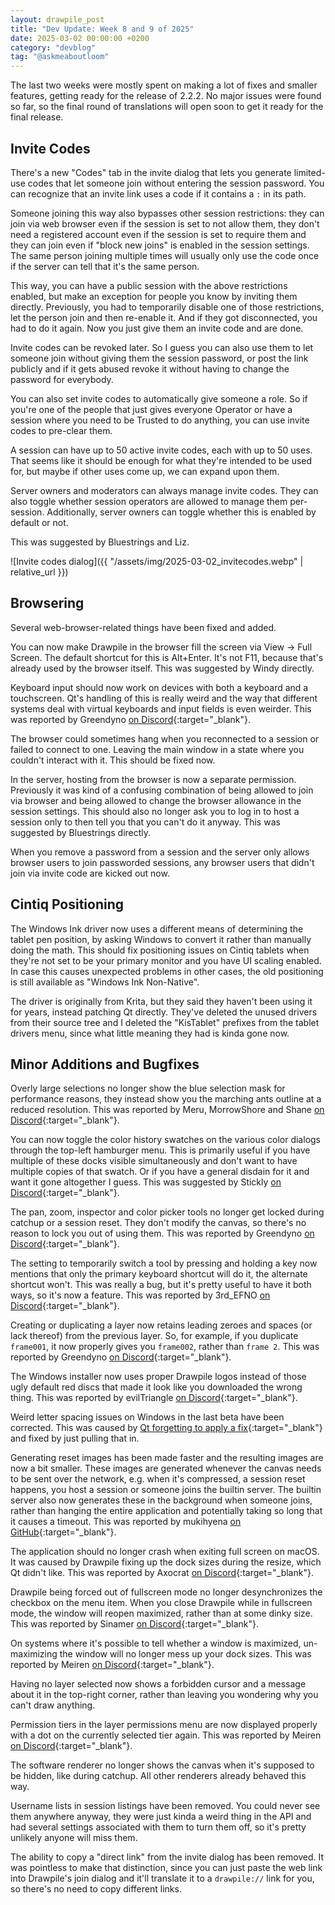 ```yaml
---
layout: drawpile_post
title: "Dev Update: Week 8 and 9 of 2025"
date: 2025-03-02 00:00:00 +0200
category: "devblog"
tag: "@askmeaboutloom"
---
```


The last two weeks were mostly spent on making a lot of fixes and smaller features, getting ready for the release of 2.2.2. No major issues were found so far, so the final round of translations will open soon to get it ready for the final release.

## Invite Codes

There's a new "Codes" tab in the invite dialog that lets you generate limited-use codes that let someone join without entering the session password. You can recognize that an invite link uses a code if it contains a `:` in its path.

Someone joining this way also bypasses other session restrictions: they can join via web browser even if the session is set to not allow them, they don't need a registered account even if the session is set to require them and they can join even if "block new joins" is enabled in the session settings. The same person joining multiple times will usually only use the code once if the server can tell that it's the same person.

This way, you can have a public session with the above restrictions enabled, but make an exception for people you know by inviting them directly. Previously, you had to temporarily disable one of those restrictions, let the person join and then re-enable it. And if they got disconnected, you had to do it again. Now you just give them an invite code and are done.

Invite codes can be revoked later. So I guess you can also use them to let someone join without giving them the session password, or post the link publicly and if it gets abused revoke it without having to change the password for everybody.

You can also set invite codes to automatically give someone a role. So if you're one of the people that just gives everyone Operator or have a session where you need to be Trusted to do anything, you can use invite codes to pre-clear them.

A session can have up to 50 active invite codes, each with up to 50 uses. That seems like it should be enough for what they're intended to be used for, but maybe if other uses come up, we can expand upon them.

Server owners and moderators can always manage invite codes. They can also toggle whether session operators are allowed to manage them per-session. Additionally, server owners can toggle whether this is enabled by default or not.

This was suggested by Bluestrings and Liz.

![Invite codes dialog]({{ "/assets/img/2025-03-02_invitecodes.webp" | relative_url }})

## Browsering

Several web-browser-related things have been fixed and added.

You can now make Drawpile in the browser fill the screen via View → Full Screen. The default shortcut for this is Alt+Enter. It's not F11, because that's already used by the browser itself. This was suggested by Windy directly.

Keyboard input should now work on devices with both a keyboard and a touchscreen. Qt's handling of this is really weird and the way that different systems deal with virtual keyboards and input fields is even weirder. This was reported by Greendyno [on Discord](https://drawpile.net/discord/){:target="_blank"}.

The browser could sometimes hang when you reconnected to a session or failed to connect to one. Leaving the main window in a state where you couldn't interact with it. This should be fixed now.

In the server, hosting from the browser is now a separate permission. Previously it was kind of a confusing combination of being allowed to join via browser and being allowed to change the browser allowance in the session settings. This should also no longer ask you to log in to host a session only to then tell you that you can't do it anyway. This was suggested by Bluestrings directly.

When you remove a password from a session and the server only allows browser users to join passworded sessions, any browser users that didn't join via invite code are kicked out now.

## Cintiq Positioning

The Windows Ink driver now uses a different means of determining the tablet pen position, by asking Windows to convert it rather than manually doing the math. This should fix positioning issues on Cintiq tablets when they're not set to be your primary monitor and you have UI scaling enabled. In case this causes unexpected problems in other cases, the old positioning is still available as "Windows Ink Non-Native".

The driver is originally from Krita, but they said they haven't been using it for years, instead patching Qt directly. They've deleted the unused drivers from their source tree and I deleted the "KisTablet" prefixes from the tablet drivers menu, since what little meaning they had is kinda gone now.

## Minor Additions and Bugfixes

Overly large selections no longer show the blue selection mask for performance reasons, they instead show you the marching ants outline at a reduced resolution. This was reported by Meru, MorrowShore and Shane [on Discord](https://drawpile.net/discord/){:target="_blank"}.

You can now toggle the color history swatches on the various color dialogs through the top-left hamburger menu. This is primarily useful if you have multiple of these docks visible simultaneously and don't want to have multiple copies of that swatch. Or if you have a general disdain for it and want it gone altogether I guess. This was suggested by Stickly [on Discord](https://drawpile.net/discord/){:target="_blank"}.

The pan, zoom, inspector and color picker tools no longer get locked during catchup or a session reset. They don't modify the canvas, so there's no reason to lock you out of using them. This was reported by Greendyno [on Discord](https://drawpile.net/discord/){:target="_blank"}.

The setting to temporarily switch a tool by pressing and holding a key now mentions that only the primary keyboard shortcut will do it, the alternate shortcut won't. This was really a bug, but it's pretty useful to have it both ways, so it's now a feature. This was reported by 3rd\_EFNO [on Discord](https://drawpile.net/discord/){:target="_blank"}.

Creating or duplicating a layer now retains leading zeroes and spaces (or lack thereof) from the previous layer. So, for example, if you duplicate `frame001`, it now properly gives you `frame002`, rather than `frame 2`. This was reported by Greendyno [on Discord](https://drawpile.net/discord/){:target="_blank"}.

The Windows installer now uses proper Drawpile logos instead of those ugly default red discs that made it look like you downloaded the wrong thing. This was reported by evilTriangle [on Discord](https://drawpile.net/discord/){:target="_blank"}.

Weird letter spacing issues on Windows in the last beta have been corrected. This was caused by [Qt forgetting to apply a fix](https://bugreports.qt.io/browse/QTBUG-120554?focusedId=767021&page=com.atlassian.jira.plugin.system.issuetabpanels%3Acomment-tabpanel#comment-767021){:target="_blank"} and fixed by just pulling that in.

Generating reset images has been made faster and the resulting images are now a bit smaller. These images are generated whenever the canvas needs to be sent over the network, e.g. when it's compressed, a session reset happens, you host a session or someone joins the builtin server. The builtin server also now generates these in the background when someone joins, rather than hanging the entire application and potentially taking so long that it causes a timeout. This was reported by mukihyena [on GitHub](https://github.com/drawpile/Drawpile/issues/1443){:target="_blank"}.

The application should no longer crash when exiting full screen on macOS. It was caused by Drawpile fixing up the dock sizes during the resize, which Qt didn't like. This was reported by Axocrat [on Discord](https://drawpile.net/discord/){:target="_blank"}.

Drawpile being forced out of fullscreen mode no longer desynchronizes the checkbox on the menu item. When you close Drawpile while in fullscreen mode, the window will reopen maximized, rather than at some dinky size. This was reported by Sinamer [on Discord](https://drawpile.net/discord/){:target="_blank"}.

On systems where it's possible to tell whether a window is maximized, un-maximizing the window will no longer mess up your dock sizes. This was reported by Meiren [on Discord](https://drawpile.net/discord/){:target="_blank"}.

Having no layer selected now shows a forbidden cursor and a message about it in the top-right corner, rather than leaving you wondering why you can't draw anything.

Permission tiers in the layer permissions menu are now displayed properly with a dot on the currently selected tier again. This was reported by Meiren [on Discord](https://drawpile.net/discord/){:target="_blank"}.

The software renderer no longer shows the canvas when it's supposed to be hidden, like during catchup. All other renderers already behaved this way.

Username lists in session listings have been removed. You could never see them anywhere anyway, they were just kinda a weird thing in the API and had several settings associated with them to turn them off, so it's pretty unlikely anyone will miss them.

The ability to copy a "direct link" from the invite dialog has been removed. It was pointless to make that distinction, since you can just paste the web link into Drawpile's join dialog and it'll translate it to a `drawpile://` link for you, so there's no need to copy different links.
